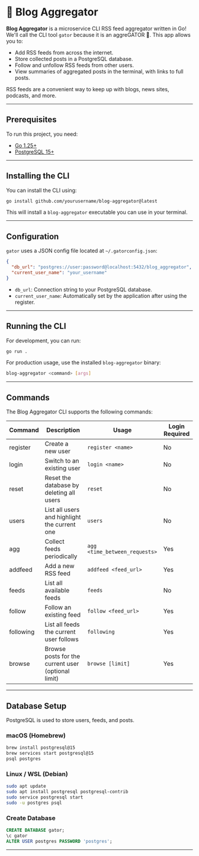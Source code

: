 # 🐊 Blog Aggregator

**Blog Aggregator** is a microservice CLI RSS feed aggregator written in Go! We'll call the CLI tool `gator` because it is an aggreGATOR 🐊. This app allows you to:

* Add RSS feeds from across the internet.
* Store collected posts in a PostgreSQL database.
* Follow and unfollow RSS feeds from other users.
* View summaries of aggregated posts in the terminal, with links to full posts.

RSS feeds are a convenient way to keep up with blogs, news sites, podcasts, and more.

---

## Prerequisites

To run this project, you need:

* [Go 1.25+](https://go.dev/doc/install)
* [PostgreSQL 15+](https://www.postgresql.org/download/)

---

## Installing the CLI

You can install the CLI using:

```bash
go install github.com/yourusername/blog-aggregator@latest
```

This will install a `blog-aggregator` executable you can use in your terminal.

---

## Configuration

`gator` uses a JSON config file located at `~/.gatorconfig.json`:

```json
{
  "db_url": "postgres://user:password@localhost:5432/blog_aggregator",
  "current_user_name": "your_username"
}
```

* `db_url`: Connection string to your PostgreSQL database.
* `current_user_name`: Automatically set by the application after using the register.

---

## Running the CLI

For development, you can run:

```bash
go run .
```

For production usage, use the installed `blog-aggregator` binary:

```bash
blog-aggregator <command> [args]
```

---

## Commands

The Blog Aggregator CLI supports the following commands:

| Command    | Description                                         | Usage                          | Login Required |
|------------|-----------------------------------------------------|--------------------------------|----------------|
| register   | Create a new user                                   | `register <name>`              | No             |
| login      | Switch to an existing user                          | `login <name>`                 | No             |
| reset      | Reset the database by deleting all users            | `reset`                        | No             |
| users      | List all users and highlight the current one       | `users`                        | No             |
| agg        | Collect feeds periodically                          | `agg <time_between_requests>`  | Yes            |
| addfeed    | Add a new RSS feed                                   | `addfeed <feed_url>`           | Yes            |
| feeds      | List all available feeds                             | `feeds`                        | No             |
| follow     | Follow an existing feed                              | `follow <feed_url>`            | Yes            |
| following  | List all feeds the current user follows             | `following`                    | Yes            |
| browse     | Browse posts for the current user (optional limit)  | `browse [limit]`               | Yes            |


---

## Database Setup

PostgreSQL is used to store users, feeds, and posts.

### macOS (Homebrew)

```bash
brew install postgresql@15
brew services start postgresql@15
psql postgres
```

### Linux / WSL (Debian)

```bash
sudo apt update
sudo apt install postgresql postgresql-contrib
sudo service postgresql start
sudo -u postgres psql
```

### Create Database

```sql
CREATE DATABASE gator;
\c gator
ALTER USER postgres PASSWORD 'postgres';
```

---
